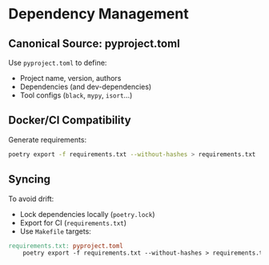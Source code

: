 # Dependency Management

## Canonical Source: pyproject.toml

Use `pyproject.toml` to define:

- Project name, version, authors
- Dependencies (and dev-dependencies)
- Tool configs (`black`, `mypy`, `isort`...)

## Docker/CI Compatibility

Generate requirements:
```bash
poetry export -f requirements.txt --without-hashes > requirements.txt
```

## Syncing

To avoid drift:
- Lock dependencies locally (`poetry.lock`)
- Export for CI (`requirements.txt`)
- Use `Makefile` targets:
```makefile
requirements.txt: pyproject.toml
	poetry export -f requirements.txt --without-hashes > requirements.txt
```
